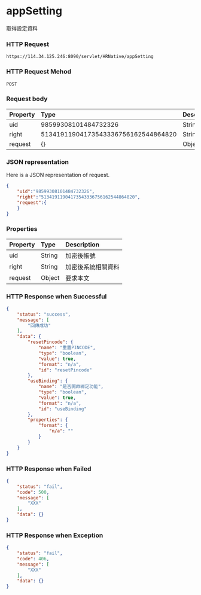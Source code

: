 # appSetting
取得設定資料

### HTTP Request
```
https://114.34.125.246:8090/servlet/HRNative/appSetting
```

### HTTP Request Mehod
```
POST
```

### Request body
| Property | Type | Description |
|:---------|:-----|:------------|
| uid | 98599308101484732326 | String | 需透過appLogin取得
| right | 51341911904173543336756162544864820 | String | 需透過appLogin取得 |
| request | {} | Object | 查詢條件

### JSON representation
Here is a JSON representation of request.
```json
{
    "uid":"98599308101484732326",
    "right":"51341911904173543336756162544864820",
    "request":{
    }
}
```

### Properties
| Property | Type | Description |
|:---------|:-----|:------------|
| uid   | String | 加密後帳號 |
| right | String | 加密後系統相關資料 |
| request | Object | 要求本文 |

### HTTP Response when Successful
```json
{
    "status": "success",
    "message": [
        "回傳成功"
    ],
    "data": {
        "resetPincode": {
            "name": "重置PINCODE",
            "type": "boolean",
            "value": true,
            "format": "n/a",
            "id": "resetPincode"
        },
        "useBinding": {
            "name": "是否開啟綁定功能",
            "type": "boolean",
            "value": true,
            "format": "n/a",
            "id": "useBinding"
        },
        "properties": {
            "format": {
                "n/a": ""
            }
        }
    }
}
```

### HTTP Response when Failed
```json
{
    "status": "fail",
    "code": 500,
    "message": [
        "XXX"
    ],
    "data": {}
}
```

### HTTP Response when Exception
```json
{
    "status": "fail",
    "code": 406,
    "message": [
        "XXX"
    ],
    "data": {}
}
```
